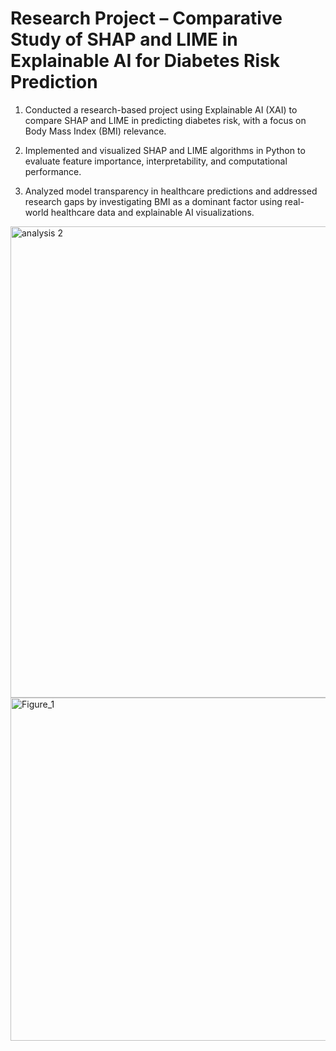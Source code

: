 # Research Project – Comparative Study of SHAP and LIME in Explainable AI for Diabetes Risk Prediction

1) Conducted a research-based project using Explainable AI (XAI) to compare SHAP and LIME in predicting diabetes risk, with a focus on Body Mass Index (BMI) relevance.

2) Implemented and visualized SHAP and LIME algorithms in Python to evaluate feature importance, interpretability, and computational performance.

3) Analyzed model transparency in healthcare predictions and addressed research gaps by investigating BMI as a dominant factor using real-world healthcare data and explainable AI visualizations.

<img width="1536" height="754" alt="analysis 2" src="https://github.com/user-attachments/assets/b85b4f84-3bcd-4de1-87c0-265049aa9793" />


<img width="800" height="549" alt="Figure_1" src="https://github.com/user-attachments/assets/537c9ad1-d99b-4edd-a535-a3472fbdf53e" />
